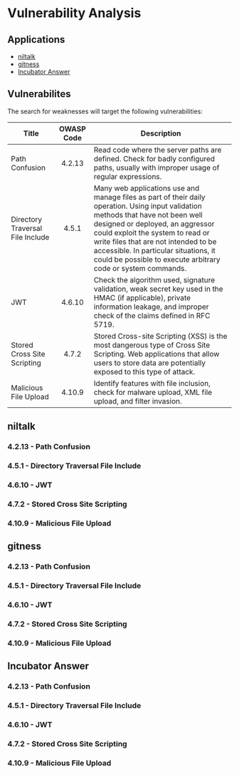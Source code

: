 # Vulnerability Analysis

## Applications

- [niltalk](https://github.com/knadh/niltalk)
- [gitness](https://github.com/harness/gitness)
- [Incubator Answer](https://github.com/apache/incubator-answer)

## Vulnerabilites

The search for weaknesses will target the following vulnerabilities:

| Title | OWASP Code | Description |
| - | :-: | - |
| Path Confusion | 4.2.13 | Read code where the server paths are defined. Check for badly configured paths, usually with improper usage of regular expressions. |
| Directory Traversal File Include | 4.5.1 | Many web applications use and manage files as part of their daily operation. Using input validation methods that have not been well designed or deployed, an aggressor could exploit the system to read or write files that are not intended to be accessible. In particular situations, it could be possible to execute arbitrary code or system commands.|
| JWT | 4.6.10 | Check the algorithm used, signature validation, weak secret key used in the HMAC (if applicable), private information leakage, and improper check of the claims defined in RFC 5719. |
| Stored Cross Site Scripting | 4.7.2 | Stored Cross-site Scripting (XSS) is the most dangerous type of Cross Site Scripting. Web applications that allow users to store data are potentially exposed to this type of attack. |
| Malicious File Upload | 4.10.9 | Identify features with file inclusion, check for malware upload, XML file upload, and filter invasion. |

## niltalk

### 4.2.13 - Path Confusion

### 4.5.1 - Directory Traversal File Include

### 4.6.10 - JWT

### 4.7.2 - Stored Cross Site Scripting

### 4.10.9 - Malicious File Upload

## gitness

### 4.2.13 - Path Confusion

### 4.5.1 - Directory Traversal File Include

### 4.6.10 - JWT

### 4.7.2 - Stored Cross Site Scripting

### 4.10.9 - Malicious File Upload

## Incubator Answer

### 4.2.13 - Path Confusion

### 4.5.1 - Directory Traversal File Include

### 4.6.10 - JWT

### 4.7.2 - Stored Cross Site Scripting

### 4.10.9 - Malicious File Upload